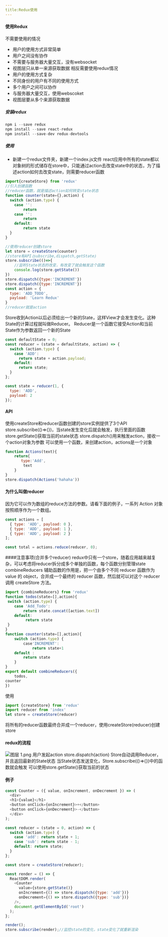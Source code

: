 ```yaml
---
title:Redux使用
---
```


#### 使用Redux
   不需要使用的情况
   * 用户的使用方式非常简单
   * 用户之间没有协作
   * 不需要与服务器大量交互，没有websocket
   * 视图层只从单一来源获取数据
   相反需要使用redux情况
   * 用户的使用方式复杂
   * 不同身份的用户有不同的使用方式
   * 多个用户之间可以协作
   * 与服务器大量交互，使用webscoket
   * 视图层要从多个来源获取数据
   
##### 安装redux
```javascript
npm i --save redux
npm install --save react-redux
npm install --save-dev redux-devtools
```

##### 使用
* 新建一个redux文件夹，新建一个index.js文件
react应用中所有的state都以对象树的形式储存在store中，只能通过action去改变state中的状态，为了描述action如何去改变state，则需要reducer函数
```javascript
import{createStore} from 'redux'
//引入创建函数
//reducer函数，就是描述action如何转变state状态
function counter(state={},action) {
  switch (action.type) {
    case '':
        return
    case '':
        return
    default:
        return state 
  }
}

//使用reducer创建store
let store = createStore(counter)
//store有API｛subscribe,dispatch,getState｝
store.subscribe(()=>{
    //监听State状态的改变，有改变了就会触发这个函数
    console.log(store.getState())
})
store.dispatch({type:'INCREMENT'})
store.dispatch({type:'INCREMENT'})
const action = {
  type: 'ADD_TODO',
  payload: 'Learn Redux'
}
//reducer就是action
```
Store收到Action以后必须给出一个新的State，这样View才会发生变化。这种State的计算过程就叫做Reducer。
Reducer是一个函数它接受Action和当前State作为参数返回一个新的State
```javascript
const defaultState = 0;
const reducer = (state = defaultState, action) => {
  switch (action.type) {
    case 'ADD':
      return state + action.payload;
    default: 
      return state;
  }
};

const state = reducer(1, {
  type: 'ADD',
  payload: 2
});
```
#### API
使用createStore和reducer函数创建的store实例提供了3个API
store.subscribe(()=>{})，当state发生变化后就会触发，执行里面的函数
store.getState()获取当前的state状态
store.dispatch()用来触发action，接收一个action对象为参数
可以使用一个函数，来创建action，actions是一个对象
```javascript
function Actions(text){
    return{
       type:'Add',
        text
    }
}
store.dispatch(Actions('hahaha'))
```
#### 为什么叫做reducer  
因为它可以作为数组的reduce方法的参数。请看下面的例子，一系列 Action 对象按照顺序作为一个数组。
```javascript
const actions = [
  { type: 'ADD', payload: 0 },
  { type: 'ADD', payload: 1 },
  { type: 'ADD', payload: 2 }
];

const total = actions.reduce(reducer, 0); 
```
####注意事项(合并多个reducer)
redux中只有一个store，随着应用越来越复杂，可以考虑将reducer拆分成多个单独的函数，每个函数分别管理state
combineReducers 辅助函数的作用是，把一个由多个不同 reducer 函数作为 value 的 object，合并成一个最终的 reducer 函数，然后就可以对这个 reducer 调用 createStore 方法。
```javascript
import {combineReducers} from 'redux'
function todos(state=[],action){
 switch (action.type) {
    case 'Add_Todo':
        return state.concat([action.text])
    default:
         return state
 }
}
function counter(state=[],action){
    switch (action.type) {
        case'INCREMENT':
            return state+1
    default :
        return state
    }
}
export default combineReducers({
    todos,
counter
})
```
使用
```javascript
import {createStore} from 'redux'
import reducer from 'index'
let store = createStore(reducer)
```
将所有的reducer函数最终合并成一个reducer，使用createStore(reducer)创建store

#### redux的流程
![图层 1.png](https://i.loli.net/2020/01/06/ngxZeC9SQ8ViGFr.png)
用户发起action store.dispatch(action)
Store自动调用Reducer，并且返回最新的State状态
当State状态发送变化，Store.subscribe(()=>{})中的函数就会触发
可以使用store.getState()获取当前的状态
#### 例子
```javascript
const Counter = ({ value, onIncrement, onDecrement }) => (
  <div>
  <h1>{value}</h1>
  <button onClick={onIncrement}>+</button>
  <button onClick={onDecrement}>-</button>
  </div>
);

const reducer = (state = 0, action) => {
  switch (action.type) {
    case 'add': return state + 1;
    case 'sub': return state - 1;
    default: return state;
  }
};

const store = createStore(reducer);

const render = () => {
  ReactDOM.render(
    <Counter
      value={store.getState()}
      onIncrement={() => store.dispatch({type: 'add'})}
      onDecrement={() => store.dispatch({type: 'sub'})}
    />,
    document.getElementById('root')
  );
};

render();
store.subscribe(render);//监控state的变化，state变化了就重新渲染
```